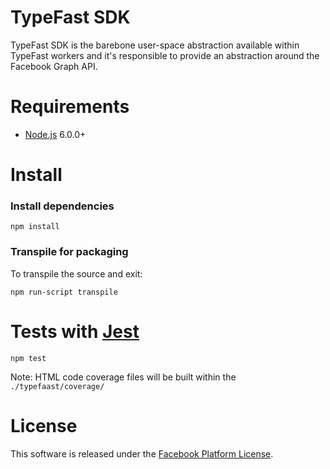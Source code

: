 # TypeFast SDK

TypeFast SDK is the barebone user-space abstraction available within TypeFast workers and it's responsible to provide an abstraction around the Facebook Graph API.

# Requirements

* [Node.js](https://nodejs.org/) 6.0.0+

# Install

### Install dependencies

    npm install

### Transpile for packaging

To transpile the source and exit:

    npm run-script transpile

# Tests with [Jest](https://facebook.github.io/jest/)

    npm test

Note: HTML code coverage files will be built within the `./typefaast/coverage/`

# License

This software is released under the [Facebook Platform License](https://github.com/facebook/typefast/blob/master/LICENSE).
